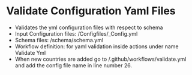# Validate Configuration Yaml Files
- Validates the yml configuration files with respect to schema
- Input Configuration files: /Configfiles/<Country>_Config.yml 
- Schema files: /schema/schema.yml 
- Workflow definition: for yaml validation inside actions under name Validate Yml
- When new countries are added go to /.github/workflows/validate.yml and add the config file name in line number 26.
